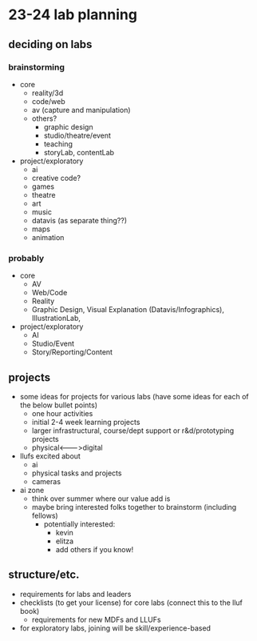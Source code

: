 # 23-24 lab planning
## deciding on labs
### brainstorming
* core
    * reality/3d
    * code/web
    * av (capture and manipulation)
    * others?
        * graphic design
        * studio/theatre/event
        * teaching
        * storyLab, contentLab
* project/exploratory
    * ai
    * creative code?
    * games
    * theatre
    * art
    * music
    * datavis (as separate thing??)
    * maps
    * animation
### probably
* core
    * AV
    * Web/Code
    * Reality
    * Graphic Design, Visual Explanation (Datavis/Infographics), IllustrationLab, 
* project/exploratory
    * AI
    * Studio/Event
    * Story/Reporting/Content

## projects
* some ideas for projects for various labs (have some ideas for each of the below bullet points)
    * one hour activities
    * initial 2-4 week learning projects
    * larger infrastructural, course/dept support or r&d/prototyping projects
    * physical<--->digital
* llufs excited about
    * ai
    * physical tasks and projects
    * cameras
* ai zone
    * think over summer where our value add is
    * maybe bring interested folks together to brainstorm (including fellows)
        * potentially interested:
            * kevin
            * elitza
            * add others if you know!

## structure/etc.
* requirements for labs and leaders
* checklists (to get your license) for core labs (connect this to the lluf book)
    * requirements for new MDFs and LLUFs
* for exploratory labs, joining will be skill/experience-based